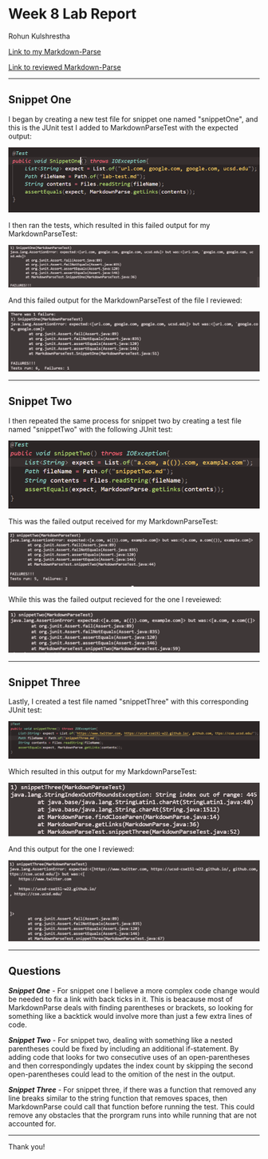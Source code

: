 # Week 8 Lab Report
Rohun Kulshrestha

[Link to my Markdown-Parse](https://github.com/rohunkulshrestha/markdown-parse-1)

[Link to reviewed Markdown-Parse](https://github.com/christopherthomason/markdown-parse)

***
## Snippet One ##

I began by creating a new test file for snippet one named "snippetOne", and this is the JUnit test I added to MarkdownParseTest with the expected output:

![image](snippetOneTest.PNG)

I then ran the tests, which resulted in this failed output for my MarkdownParseTest:

![image](snippetOne.PNG)

And this failed output for the MarkdownParseTest of the file I reviewed:

![image](snippetOneRev.PNG)

***

## Snippet Two ##

I then repeated the same process for snippet two by creating a test file named "snippetTwo" with the following JUnit test:

![image](snippetTwoTest.PNG)

This was the failed output received for my MarkdownParseTest:

![image](snippetTwo.PNG)

While this was the failed output recieved for the one I reveiewed:

![image](snippetTwoRev.PNG)

***

## Snippet Three ##

Lastly, I created a test file named "snippetThree" with this corresponding JUnit test:

![image](snippetThreeTest.PNG)

Which resulted in this output for my MarkdownParseTest:

![image](snippetThree.PNG)

And this output for the one I reviewed:

![image](snippetThreeRev.PNG)

***

## Questions ##


***Snippet One*** - For snippet one I believe a more complex code change would be needed to fix a link with back ticks in it. This is beacause most of MarkdownParse deals with finding parentheses or brackets, so looking for something like a backtick would involve more than just a few extra lines of code.

***Snippet Two*** - For snippet two, dealing with something like a nested parentheses could be fixed by including an additional if-statement. By adding code that looks for two consecutive uses of an open-parentheses and then correspondingly updates the index count by skipping the second open-parentheses could lead to the omition of the nest in the output.

***Snippet Three*** - For snippet three, if there was a function that removed any line breaks similar to the string function that removes spaces, then MarkdownParse could call that function before running the test. This could remove any obstacles that the prorgram runs into while running that are not accounted for.

***

Thank you!
